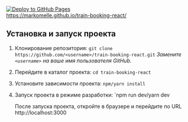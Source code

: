 [![Deploy to GitHub Pages](https://github.com/MarkoMelle/train-booking-react/actions/workflows/main.yml/badge.svg?branch=main)](https://github.com/MarkoMelle/train-booking-react/actions/workflows/main.yml)  
https://markomelle.github.io/train-booking-react/  

## Установка и запуск проекта

1.  Клонирование репозитория:
    `git clone https://github.com/<username>/train-booking-react.git` 
    _Замените `<username>` на ваше имя пользователя GitHub._
2.  Перейдите в каталог проекта:
    `cd train-booking-react` 
3.  Установите зависимости проекта:
    `npm/yarn install` 
4.  Запуск проекта в режиме разработки:
    `npm run dev/yarn dev 
    
    После запуска проекта, откройте в браузере и перейдите по URL http://localhost:3000